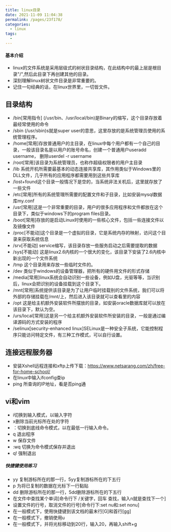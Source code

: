 ```yaml
---
title: linux目录
date: 2021-11-09 11:04:38
permalink: /pages/23f178/
categories:
  - linux
tags:
  - 
---
```

#### 基本介绍
* linux的文件系统是采用层级式的树状目录结构，在此结构中的最上层是根目录"/",然后此目录下再创建其他的目录。
* 深刻理解linux树状文件目录是非常重要的。
* 记住一句经典的话，在linux世界里，一切皆文件。
## 目录结构
* /bin[常用指令] (/usr/bin、/usr/local/bin)是Binary的缩写，这个目录存放着最经常使用的命令
* /sbin (/usr/sbin)s就是super user的意思，这里存放的是系统管理员使用的系统管理程序。
* /home[常用]存放普通用户的主目录，在linux中每个用户都有一个自己的目录，一般该目录名是以用户的账号命名，创建一个普通用户useradd username， 删除userdel -r username
* /root[常用]该目录为系统管理员，也称作超级权限者的用户主目录
* /lib 系统开机所需要最基本的动态连接共享库，其作用类似于Windows里的DLL文件，几乎所有的应用程序都需要用到这些共享库
* /lost+found这个目录一般情况下是空的，当系统非法关机后，这里就存放了一些文件
* /etc[常用]所有的系统管理所需要的配置文件和子目录，比如安装mysql数据库my.conf
* /usr[常用]这是一个非常重要的目录，用户的很多应用程序和文件都放在这个目录下，类似于windows下的program files目录。
* /boot[常用]存放的是启动Linux时使用的一些核心文件，包括一些连接文件以及镜像文件
* /proc[不能动]这个目录是一个虚拟的目录，它是系统内存的映射，访问这个目录来获取系统信息
* /srv[不能动] service缩写，该目录存放一些服务启动之后需要提取的数据
* /sys[不能动] 这是linux2.6内核的一个很大的变化，该目录下安装了2.6内核中新出现的一个文件系统
* /tmp 这个目录用来存放一些临时文件的。
* /dev 类似于windows的设备管理器，把所有的硬件用文件的形式存储
* /media[常用]linux系统会自动识别一些设备，例如U盘，光驱等等，当识别后，linux会把识别的设备挂载到这个目录下。
* /mnt[常用]系统提供该目录是为了让用户临时挂载别的文件系统，我们可以将外部的存储挂载在/mnt/上，然后进入该目录就可以查看里的内容 
* /opt 这是给主机额外安装软件所摆放的目录，如安装oracle数据库就可以放在该目录下，默认为空。
* /urs/local[常用]这是另一个给主机额外安装软件所安装的目录，一般是通过编译源码的方式安装的程序
* /selinux[security-enhanced linux]SELinux是一种安全子系统，它能控制程序只能访问特定文件，有三种工作模式，可以自行设置。
## 连接远程服务器
* 安装Xshell远程连接和xftp上传下载：https://www.netsarang.com/zh/free-for-home-school/
* 在linux中输入ifconfig查ip
* ping 所查询的IP地址，看是否ping通
## vi和vim
* i切换到输入模式，以输入字符
* x删除当前光标所在处的字符
* ：切换到底线命令模式，以在最低一行输入命令。
* q 退出程序
* w 保存文件
* :wq 切换为命令模式保存并退出
* q! 强制退出
##### 快捷键使用练习
* yy 复制游标所在的那一行，5yy复制游标所在的下五行
* p 为将已复制的数据在光标下一行黏贴
* dd 删除游标所在的那一行，5dd删除游标所在的下五行
* 在文件中查找某个单词[命令行下 /关键字，回车 查找，输入n就是查找下一个]
* 设置文件的行号，取消文件的行号[命令行下:set nu和:set nonu]
* 在一般模式下，使用快捷键到该文档的最末行[G]和首行[gg]
* 在一般模式下，撤销使用u
* 在一般模式下，并将光标移动到20行，输入20，再输入shift+g
